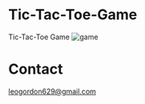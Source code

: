 # Tic-Tac-Toe-Game

Tic-Tac-Toe Game
![game](https://user-images.githubusercontent.com/97409032/148826946-25a97d78-96f7-463d-a5b1-e9a1184a4b9b.PNG)

# Contact

leogordon629@gmail.com













